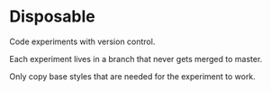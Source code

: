 
# Disposable

Code experiments with version control.

Each experiment lives in a branch that never gets merged to master.

Only copy base styles that are needed for the experiment to work.
